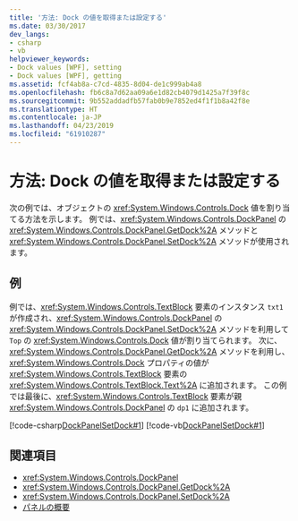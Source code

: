 ```yaml
---
title: '方法: Dock の値を取得または設定する'
ms.date: 03/30/2017
dev_langs:
- csharp
- vb
helpviewer_keywords:
- Dock values [WPF], setting
- Dock values [WPF], getting
ms.assetid: fcf4ab8a-c7cd-4835-8d04-de1c999ab4a8
ms.openlocfilehash: fb6c8a7d62aa09a6e1d82cb4079d1425a7f39f8c
ms.sourcegitcommit: 9b552addadfb57fab0b9e7852ed4f1f1b8a42f8e
ms.translationtype: HT
ms.contentlocale: ja-JP
ms.lasthandoff: 04/23/2019
ms.locfileid: "61910287"
---
```

# <a name="how-to-get-or-set-a-dock-value"></a>方法: Dock の値を取得または設定する
次の例では、オブジェクトの <xref:System.Windows.Controls.Dock> 値を割り当てる方法を示します。 例では、<xref:System.Windows.Controls.DockPanel> の <xref:System.Windows.Controls.DockPanel.GetDock%2A> メソッドと <xref:System.Windows.Controls.DockPanel.SetDock%2A> メソッドが使用されます。  
  
## <a name="example"></a>例  
 例では、<xref:System.Windows.Controls.TextBlock> 要素のインスタンス `txt1` が作成され、<xref:System.Windows.Controls.DockPanel> の <xref:System.Windows.Controls.DockPanel.SetDock%2A> メソッドを利用して `Top` の <xref:System.Windows.Controls.Dock> 値が割り当てられます。 次に、<xref:System.Windows.Controls.DockPanel.GetDock%2A> メソッドを利用し、<xref:System.Windows.Controls.Dock> プロパティの値が <xref:System.Windows.Controls.TextBlock> 要素の <xref:System.Windows.Controls.TextBlock.Text%2A> に追加されます。 この例では最後に、<xref:System.Windows.Controls.TextBlock> 要素が親 <xref:System.Windows.Controls.DockPanel> の `dp1` に追加されます。  
  
 [!code-csharp[DockPanelSetDock#1](~/samples/snippets/csharp/VS_Snippets_Wpf/DockPanelSetDock/CSharp/DockPanel_SetDock.cs#1)]
 [!code-vb[DockPanelSetDock#1](~/samples/snippets/visualbasic/VS_Snippets_Wpf/DockPanelSetDock/VisualBasic/DockPanel_SetDock.vb#1)]  
  
## <a name="see-also"></a>関連項目

- <xref:System.Windows.Controls.DockPanel>
- <xref:System.Windows.Controls.DockPanel.GetDock%2A>
- <xref:System.Windows.Controls.DockPanel.SetDock%2A>
- [パネルの概要](panels-overview.md)
